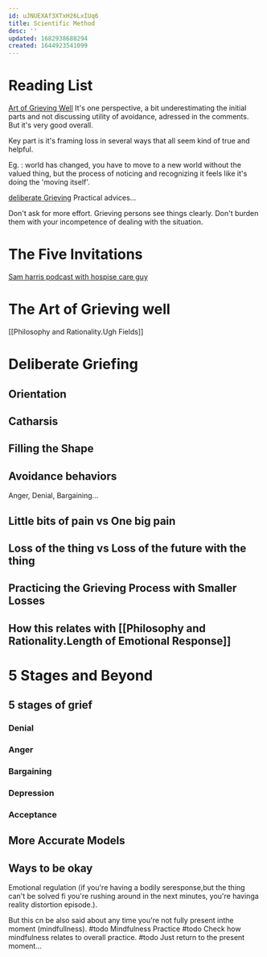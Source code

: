 ```yaml
---
id: uJNUEXAf3XTxH26LxIUq6
title: Scientific Method
desc: ''
updated: 1682938688294
created: 1644923541099
---
```


# Reading List

[Art of Grieving Well](https://www.lesswrong.com/posts/PHnMDhfiadQt6Gj23/the-art-of-grieving-well)
It's one perspective, a bit underestimating the initial parts and not discussing utility of 
avoidance, adressed in the comments. But it's very good overall.

Key part is it's framing loss in several ways that all seem kind of true and helpful.

Eg. :
world has changed, you have to move to a new world without the valued thing, but 
the process of noticing and recognizing it feels like it's doing the 'moving itself'.




[deliberate Grieving](https://www.lesswrong.com/posts/gs3vp3ukPbpaEie5L/deliberate-grieving-1)
Practical advices...



Don't ask for more effort. Grieving persons see things clearly. Don't burden them with your incompetence of dealing with the situation.



# The Five Invitations
[Sam harris podcast with hospise care guy](https://fiveinvitations.com/sam-harris-podcast-the-lessons-of-death/)


# The Art of Grieving well
[[Philosophy and Rationality.Ugh Fields]]




# Deliberate Griefing


## Orientation


## Catharsis


## Filling the Shape

## Avoidance behaviors

Anger, Denial, Bargaining...

## Little bits of pain vs One big pain

## Loss of the thing vs Loss of the future with the thing

## Practicing the Grieving Process with Smaller Losses

## How this relates with [[Philosophy and Rationality.Length of Emotional Response]]

# 5 Stages and Beyond

## 5 stages of grief
### Denial

### Anger

### Bargaining

### Depression

### Acceptance


## More Accurate Models



## Ways to be okay

Emotional regulation (if you're having a  bodily seresponse,but the thing can't be solved fi you're rushing around in the next minutes,  you're havinga reality distortion episode.).

But this cn be also said about any time you're not fully present inthe moment (mindfullness).
#todo Mindfulness Practice
#todo Check how mindfulness relates to overall practice.
#todo Just return to the present moment...






